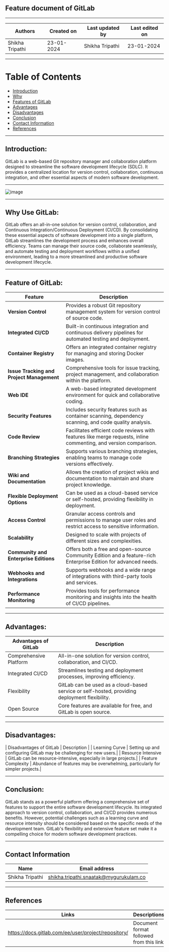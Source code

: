 ## Feature document of GitLab

***

| Authors |	Created on | Last updated by |	Last edited on |
|---------|------------|-----------------|------------------|
|Shikha Tripathi	| 23-01-2024 |	Shikha Tripathi |	23-01-2024 |


***
# Table of Contents

+ [Introduction](#Introduction)
+ [Why](#Why)
+ [Features of GitLab](#FeaturesofGitLab)
+ [Advantages](#Advantages)
+ [Disadvantages](#Disadvantages)
+ [Conclusion](#Conclusion)
+ [Contact Information](#Contact_Information)
+ [References](#References)
  
***

## Introduction:
GitLab is a web-based Git repository manager and collaboration platform designed to streamline the software development lifecycle (SDLC). It provides a centralized location for version control, collaboration, continuous integration, and other essential aspects of modern software development.

***
![image](https://github.com/avengers-p7/Documentation/assets/156056746/c91144c1-98f8-4803-93eb-f4d0d8ab9e82)

***

## Why Use GitLab:
GitLab offers an all-in-one solution for version control, collaboration, and Continuous Integration/Continuous Deployment (CI/CD). By consolidating these essential aspects of software development into a single platform, GitLab streamlines the development process and enhances overall efficiency. Teams can manage their source code, collaborate seamlessly, and automate testing and deployment workflows within a unified environment, leading to a more streamlined and productive software development lifecycle.


***

## Feature of GitLab:
| Feature	| Description |
|---------|-------------|
|**Version Control** |	Provides a robust Git repository management system for version control of source code. |
| **Integrated CI/CD**	| Built-in continuous integration and continuous delivery pipelines for automated testing and deployment.|
| **Container Registry**	| Offers an integrated container registry for managing and storing Docker images. |
| **Issue Tracking and Project Management**	| Comprehensive tools for issue tracking, project management, and collaboration within the platform.|
| **Web IDE**	| A web-based integrated development environment for quick and collaborative coding.|
| **Security Features**	| Includes security features such as container scanning, dependency scanning, and code quality analysis.|
| **Code Review**|	Facilitates efficient code reviews with features like merge requests, inline commenting, and version comparison.|
| **Branching Strategies** |	Supports various branching strategies, enabling teams to manage code versions effectively.|
| **Wiki and Documentation**| Allows the creation of project wikis and documentation to maintain and share project knowledge.|
| **Flexible Deployment Options** |	Can be used as a cloud-based service or self-hosted, providing flexibility in deployment.|
| **Access Control**	| Granular access controls and permissions to manage user roles and restrict access to sensitive information.|
| **Scalability**	| Designed to scale with projects of different sizes and complexities.|
| **Community and Enterprise Editions**| Offers both a free and open-source Community Edition and a feature-rich Enterprise Edition for advanced needs.|
|**Webhooks and Integrations** |	Supports webhooks and a wide range of integrations with third-party tools and services.|
| **Performance Monitoring**	| Provides tools for performance monitoring and insights into the health of CI/CD pipelines.|

***

## Advantages:
| Advantages of GitLab |	Description |
|----------------------|--------------|
| Comprehensive Platform | All-in-one solution for version control, collaboration, and CI/CD.|
| Integrated CI/CD	| Streamlines testing and deployment processes, improving efficiency.|
| Flexibility	| GitLab can be used as a cloud-based service or self-hosted, providing deployment flexibility. |
| Open Source	| Core features are available for free, and GitLab is open source. |

***

## Disadvantages:
| Disadvantages of GitLab	| Description |
| Learning Curve | Setting up and configuring GitLab may be challenging for new users.|
| Resource Intensive |	GitLab can be resource-intensive, especially in large projects.|
| Feature Complexity | Abundance of features may be overwhelming, particularly for simpler projects.|

***

## Conclusion:
GitLab stands as a powerful platform offering a comprehensive set of features to support the entire software development lifecycle. Its integrated approach to version control, collaboration, and CI/CD provides numerous benefits. However, potential challenges such as a learning curve and resource intensity should be considered based on the specific needs of the development team. GitLab's flexibility and extensive feature set make it a compelling choice for modern software development practices.

***

## Contact Information
 | Name |	Email address |
 |------|---------------|
 | Shikha Tripathi	| shikha.tripathi.snaatak@mygurukulam.co |

 ***

 ## References
  | Links	| Descriptions |
  |-------|--------------|
  | https://docs.gitlab.com/ee/user/project/repository/ |	Document format followed from this link |

 
 
